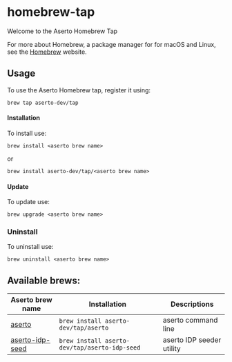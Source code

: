 # homebrew-tap

Welcome to the Aserto Homebrew Tap

For more about Homebrew, a package manager for for macOS and Linux, see the [Homebrew](https://brew.sh/) website.

## Usage


To use the Aserto Homebrew tap, register it using:

	brew tap aserto-dev/tap


#### Installation 

To install use: 

	brew install <aserto brew name>

or

	brew install aserto-dev/tap/<aserto brew name>


#### Update

To update use:

	brew upgrade <aserto brew name>

### Uninstall

To uninstall use:

	brew uninstall <aserto brew name>


## Available brews:

| Aserto brew name                                                | Installation                                 | Descriptions                |
| ----------------------------------------------------------------| ---------------------------------------------|---------------------------- |
| [aserto](https://github.com/aserto-dev/aserto-cli)              | `brew install aserto-dev/tap/aserto`         | aserto command line         |                           
| [aserto-idp-seed](https://github.com/aserto-dev/aserto-idp-seed) |`brew install aserto-dev/tap/aserto-idp-seed` | aserto IDP seeder utility   |                           
